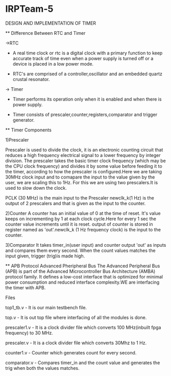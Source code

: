 # IRPTeam-5

DESIGN AND IMPLEMENTATION OF TIMER

 **  Difference Between RTC and Timer


->RTC
* A real time clock or rtc is a digital clock with a primary function to keep accurate track of time even when a power supply is turned off or a device is placed in a low power mode.


* RTC's are comprised of a controller,oscillator and an embedded quartz crustal resonator.

-> Timer

* Timer performs its operation only when it is enabled and when there is power supply.


* Timer consists of prescaler,counter,registers,comparator and trigger generator.


**  Timer Components

1)Prescaler

Prescaler is used to divide the clock, it is an electronic counting circuit that reduces a high frequency electrical signal to a lower frequency by integer division. The prescaler takes the basic timer clock frequency (which may be the CPU clock frequency) and divides it by some value before feeding it to the timer, according to how the prescaler is configured.Here we are taking 30MHz clock  input and to comapare the input to the value given by the user, we are scaling this to 1Hz. For this we are using two prescalers.It is used to slow down the clock.

PCLK (30 MHz) is the main input to the Prescaler
newclk_k(1 Hz) is the output of 2 prescalers and that is given as the input to the counter.

2)Counter
A counter has an initial value of 0 at the time of reset. It's value keeps on incrementing by 1 at each clock cycle.Here for every 1 sec the counter value increments until it is reset. output of counter is stored in register named as 'out'.newclk_k (1 Hz frequency clock) is the input to the counter.

3)Comparator
It takes timer_in(user input) and counter output 'out' as inputs and compares them every second. When the count values matches the input given, trigger (trig)is made
high.


** APB Protocol
Advanced Pheripheral Bus
The Advanced Peripheral Bus (APB) is part of the Advanced Microcontroller Bus Architecture (AMBA) protocol family. It defines a low-cost interface that is optimized for minimal power consumption and reduced interface complexity.WE are interfacing the timer with APB.


Files

top1_tb.v - It is our main testbench file.

top.v - It is out top file where interfacing of all the modules is done.

prescaler1.v - It is a clock divider file which converts 100 MHz(inbuilt fpga frequency) to 30 MHz.

prescaler.v - It is a clock divider file which converts 30Mhz to 1 Hz.

counter1.v - Counter which generates count for every second.

comparator.v - Compares timer_in and the count value and generates the trig when both the values matches.


